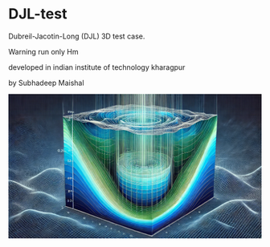 # DJL-test
Dubreil-Jacotin-Long (DJL)  3D test case.

 Warning run only Hm

developed in indian institute of technology kharagpur

by Subhadeep Maishal


![Figure](https://raw.githubusercontent.com/subhadeep-maishal/DJL-test/refs/heads/main/djl.webp) 

